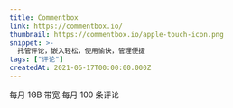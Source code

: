 ```yaml
---
title: Commentbox
link: https://commentbox.io/
thumbnail: https://commentbox.io/apple-touch-icon.png
snippet: >-
  托管评论，嵌入轻松，使用愉快，管理便捷
tags: ["评论"]
createdAt: 2021-06-17T00:00:00.000Z
---
```

每月 1GB 带宽
每月 100 条评论